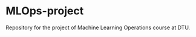 MLOps-project
==============================

Repository for the project of Machine Learning Operations course at DTU.
